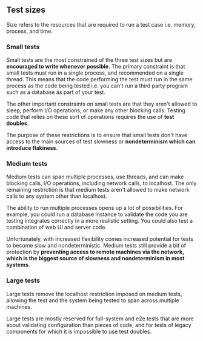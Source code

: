 ## Test sizes

Size refers to the resources that are required to run a test case i.e. memory, process, and time.

### Small tests

Small tests are the most constrained of the three test sizes but are **encouraged to write whenever possible**. The primary constraint is that small tests must run in a single process, and recommended on a single thread. This means that the code performing the test must run in the same process as the code being tested i.e. you can't run a third party program such as a database as part of your test.

The other important constraints on small tests are that they aren't allowed to sleep, perform I/O operations, or make any other blocking calls. Testing code that relies on these sort of operations requires the use of **test doubles**.

The purpose of these restrictions is to ensure that small tests don't have access to the main sources of test slowness or **nondeterminism which can introduce flakiness**.

### Medium tests

Medium tests can span multiple processes, use threads, and can make blocking calls, I/O operations, including network calls, to localhost. The only remaining restriction is that medium tests aren't allowed to make network calls to any system other than localhost.

The ability to run multiple processes opens up a lot of possibilities. For example, you could run a database instance to validate the code you are testing integrates correctly in a more realistic setting. You could also test a combination of web UI and server code.

Unfortunately, with increased flexibility comes increased potential for tests to become slow and nondeterministic. Medium tests still provide a bit of protection by **preventing access to remote machines via the network, which is the biggest source of slowness and nondeterminism in most systems**.

### Large tests

Large tests remove the localhost restriction imposed on medium tests, allowing the test and the system being tested to span across multiple machines.

Large tests are mostly reserved for full-system and e2e tests that are more about validating configuration than pieces of code, and for tests of legacy components for which it is impossible to use test doubles.
